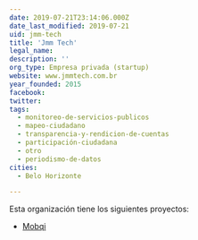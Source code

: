 ```yaml
---
date: 2019-07-21T23:14:06.000Z
date_last_modified: 2019-07-21
uid: jmm-tech
title: 'Jmm Tech'
legal_name: 
description: ''
org_type: Empresa privada (startup)
website: www.jmmtech.com.br
year_founded: 2015
facebook: 
twitter: 
tags:
  - monitoreo-de-servicios-publicos
  - mapeo-ciudadano
  - transparencia-y-rendicion-de-cuentas
  - participación-ciudadana
  - otro
  - periodismo-de-datos
cities: 
  - Belo Horizonte

---
```


Esta organización tiene los siguientes proyectos:

- [Mobqi](/proyectos/mobqi)
